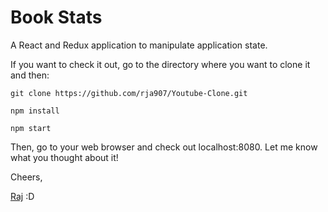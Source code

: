 # Book Stats

A React and Redux application to manipulate application state.

If you want to check it out, go to the directory where you want to clone it and then:

`git clone https://github.com/rja907/Youtube-Clone.git`

`npm install`

`npm start`

Then, go to your web browser and check out localhost:8080.
Let me know what you thought about it!

Cheers,

[Raj](https://www.twitter.com/rja907)
:D
